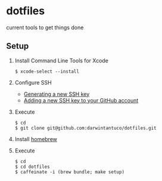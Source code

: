 # dotfiles

current tools to get things done

## Setup

1. Install Command Line Tools for Xcode

   ```shell
   $ xcode-select --install
   ```

1. Configure SSH

   - [Generating a new SSH key](https://help.github.com/articles/generating-a-new-ssh-key-and-adding-it-to-the-ssh-agent/)
   - [Adding a new SSH key to your GitHub account](https://help.github.com/articles/adding-a-new-ssh-key-to-your-github-account/)

1. Execute

   ```shell
   $ cd
   $ git clone git@github.com:darwintantuco/dotfiles.git
   ```

1. Install [homebrew](https://brew.sh/)
1. Execute

   ```shell
   $ cd
   $ cd dotfiles
   $ caffeinate -i (brew bundle; make setup)
   ```
